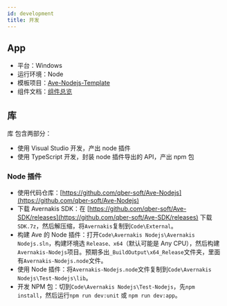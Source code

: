 ```yaml
---
id: development
title: 开发
---
```


## App

-   平台：Windows
-   运行环境：Node
-   模板项目：[Ave-Nodejs-Template](https://github.com/qber-soft/Ave-Nodejs-Template)
-   组件文档：[组件总览](https://qber-soft.github.io/Ave-Nodejs-Docs/zh-cn/components)

## 库

库 包含两部分：

-   使用 Visual Studio 开发，产出 node 插件
-   使用 TypeScript 开发，封装 node 插件导出的 API，产出 npm 包

### Node 插件

-   使用代码仓库：[https://github.com/qber-soft/Ave-Nodejs](https://github.com/qber-soft/Ave-Nodejs)
-   下载 Avernakis SDK：在 [https://github.com/qber-soft/Ave-SDK/releases](https://github.com/qber-soft/Ave-SDK/releases) 下载`SDK.7z`，然后解压缩，将`Avernakis`复制到`Code\External`。
-   构建 Ave 的 Node 插件：打开`Code\Avernakis Nodejs\Avernakis Nodejs.sln`，构建环境选 `Release、x64`（默认可能是 Any CPU），然后构建`Avernakis-Nodejs`项目。预期多出`_BuildOutput\x64_Release`文件夹，里面有`Avernakis-Nodejs.node`文件。
-   使用 Node 插件：将`Avernakis-Nodejs.node`文件复制到`Code\Avernakis Nodejs\Test-Nodejs\lib`。
-   开发 NPM 包：切到`Code\Avernakis Nodejs\Test-Nodejs`，先`npm install`，然后运行`npm run dev:unit` 或 `npm run dev:app`。
